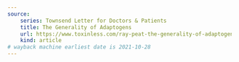 ```yaml
---
source:
    series: Townsend Letter for Doctors & Patients
    title: The Generality of Adaptogens
    url: https://www.toxinless.com/ray-peat-the-generality-of-adaptogens.pdf
    kind: article
# wayback machine earliest date is 2021-10-28
---
```

